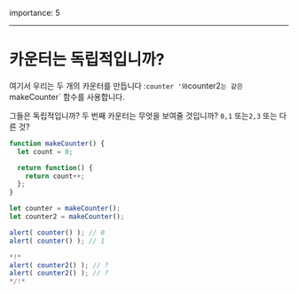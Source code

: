 importance: 5

---

# 카운터는 독립적입니까?

여기서 우리는 두 개의 카운터를 만듭니다 :`counter '와`counter2`는 같은`makeCounter` 함수를 사용합니다.

그들은 독립적입니까? 두 번째 카운터는 무엇을 보여줄 것입니까? `0,1` 또는`2,3` 또는 다른 것?

```js
function makeCounter() {
  let count = 0;

  return function() {
    return count++;
  };
}

let counter = makeCounter();
let counter2 = makeCounter();

alert( counter() ); // 0
alert( counter() ); // 1

*!*
alert( counter2() ); // ?
alert( counter2() ); // ?
*/!*
```

